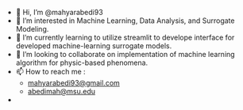 - 👋 Hi, I’m @mahyarabedi93
- 👀 I’m interested in Machine Learning, Data Analysis, and Surrogate Modeling.
- 🌱 I’m currently learning to utilize streamlit to develope interface for developed machine-learning surrogate models.
- 💞️ I’m looking to collaborate on implementation of machine learning algorithm for physic-based phenomena.
- 📫 How to reach me :
  - mahyarabedi93@gmail.com
  - abedimah@msu.edu
-

<!---
mahyarabedi93/mahyarabedi93 is a ✨ special ✨ repository because its `README.md` (this file) appears on your GitHub profile.
You can click the Preview link to take a look at your changes.
--->

